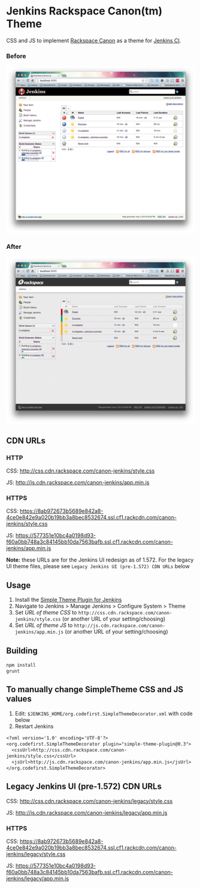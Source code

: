# Jenkins Rackspace Canon(tm) Theme

CSS and JS to implement [Rackspace Canon](http://canon.rackspace.com/) as a theme for [Jenkins CI](http://jenkins-ci.org/).

### Before

![Before](CanonJenkinsBefore.png "Before")

### After

![After](CanonJenkinsAfter.png "After")

## CDN URLs

### HTTP

CSS: http://css.cdn.rackspace.com/canon-jenkins/style.css

JS: http://js.cdn.rackspace.com/canon-jenkins/app.min.js

### HTTPS

CSS: https://8ab972673b5689e842a8-4ce0e842e9a020b19bb3a8bec8532674.ssl.cf1.rackcdn.com/canon-jenkins/style.css

JS: https://577351e10bc4a0198d93-f60a0bb748a3c84145bb10da7563bafb.ssl.cf1.rackcdn.com/canon-jenkins/app.min.js

**Note:** these URLs are for the Jenkins UI redesign as of 1.572. For the legacy UI theme files, please see `Legacy Jenkins UI (pre-1.572) CDN URLs` below

## Usage

1. Install the [Simple Theme Plugin for Jenkins](https://wiki.jenkins-ci.org/display/JENKINS/Simple+Theme+Plugin)
2. Navigate to Jenkins > Manage Jenkins > Configure System > Theme
3. Set _URL of theme CSS_ to `http://css.cdn.rackspace.com/canon-jenkins/style.css` (or another URL of your setting/choosing)
4. Set _URL of theme JS_ to `http://js.cdn.rackspace.com/canon-jenkins/app.min.js` (or another URL of your setting/choosing)

## Building

```
npm install
grunt
```

## To manually change SimpleTheme CSS and JS values

1. Edit: `$JENKINS_HOME/org.codefirst.SimpleThemeDecorator.xml` with code below
2. Restart Jenkins

```
<?xml version='1.0' encoding='UTF-8'?>
<org.codefirst.SimpleThemeDecorator plugin="simple-theme-plugin@0.3">
  <cssUrl>http://css.cdn.rackspace.com/canon-jenkins/style.css</cssUrl>
  <jsUrl>http://js.cdn.rackspace.com/canon-jenkins/app.min.js</jsUrl>
</org.codefirst.SimpleThemeDecorator>
```

## Legacy Jenkins UI (pre-1.572) CDN URLs

CSS: http://css.cdn.rackspace.com/canon-jenkins/legacy/style.css

JS: http://js.cdn.rackspace.com/canon-jenkins/legacy/app.min.js

### HTTPS

CSS: https://8ab972673b5689e842a8-4ce0e842e9a020b19bb3a8bec8532674.ssl.cf1.rackcdn.com/canon-jenkins/legacy/style.css

JS: https://577351e10bc4a0198d93-f60a0bb748a3c84145bb10da7563bafb.ssl.cf1.rackcdn.com/canon-jenkins/legacy/app.min.js
